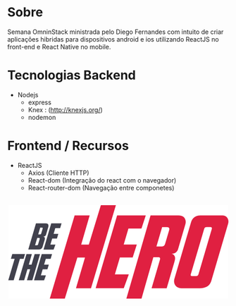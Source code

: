 # Sobre

Semana OmninStack ministrada pelo Diego Fernandes com intuito de criar aplicações hibridas para dispositivos android e ios utilizando ReactJS no front-end e React Native no mobile.


# Tecnologias Backend

- Nodejs
  - express
  - Knex : (http://knexjs.org/)
  - nodemon
  

# Frontend / Recursos

- ReactJS
  - Axios (Cliente HTTP)
  - React-dom (Integração do react com o navegador)
  - React-router-dom (Navegação entre componetes)

<p align="center">
  <br />
  <img src="frontend/src/assets/logo.svg"/><br/>
</p>
